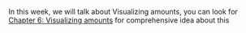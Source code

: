 In this week, we will talk about Visualizing amounts, you can look for [Chapter 6: Visualizing amounts](https://clauswilke.com/dataviz/visualizing-amounts.html) for comprehensive idea about this
